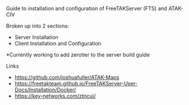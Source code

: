 Guide to installation and configuration of FreeTAKServer (FTS) and ATAK-CIV

Broken up into 2 sections:
  - Server Installation
  - Client Installation and Configuration

*Currently working to add zerotier to the server build guide


Links
- https://github.com/joshuafuller/ATAK-Maps
- https://freetakteam.github.io/FreeTAKServer-User-Docs/Installation/Docker/
- https://key-networks.com/ztncui/
